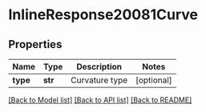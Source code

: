 # InlineResponse20081Curve

## Properties
Name | Type | Description | Notes
------------ | ------------- | ------------- | -------------
**type** | **str** | Curvature type | [optional] 

[[Back to Model list]](../README.md#documentation-for-models) [[Back to API list]](../README.md#documentation-for-api-endpoints) [[Back to README]](../README.md)


